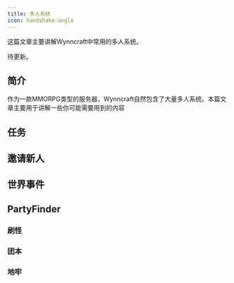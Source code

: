 ```yaml
---
title: 多人系统
icon: handshake-angle
---
```


这篇文章主要讲解Wynncraft中常用的多人系统。

待更新。


## 简介

作为一款MMORPG类型的服务器，Wynncraft自然包含了大量多人系统。本篇文章主要用于讲解一些你可能需要用到的内容

## 任务

## 邀请新人

## 世界事件

## PartyFinder

### 刷怪

### 团本

### 地牢


